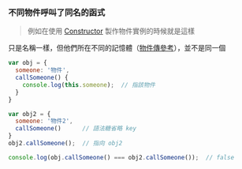 ### 不同物件呼叫了同名的函式 
> 例如在使用 [Constructor](Constructor.md) 製作物件實例的時候就是這樣

只是名稱一樣，但他們所在不同的記憶體（[物件傳參考](物件傳參考.md)），並不是同一個


```js
var obj = {
  someone: '物件',
  callSomeone() {
    console.log(this.someone);	// 指該物件
  }
}

var obj2 = {
  someone: '物件2',
  callSomeone()      // 語法糖省略 key
}
obj2.callSomeone();  // 指向 obj2

console.log(obj.callSomeone() === obj2.callSomeone());	// false
```